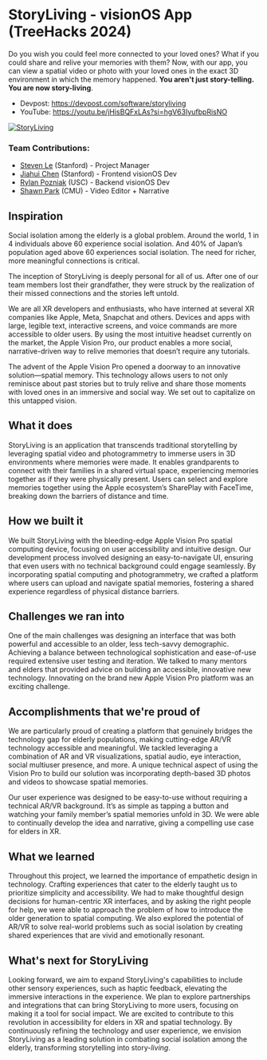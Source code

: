 # StoryLiving - visionOS App (TreeHacks 2024)

Do you wish you could feel more connected to your loved ones? What if you could share and relive your memories with them? Now, with our app, you can view a spatial video or photo with your loved ones in the exact 3D environment in which the memory happened. **You aren't just story-telling. You are now story-living**.

- Devpost: https://devpost.com/software/storyliving
- YouTube: https://youtu.be/jHisBQFxLAs?si=hgV63IyufbpRisNO

[![StoryLiving](https://i.imgur.com/QhR6yUi.png)](https://youtu.be/jHisBQFxLAs?si=hgV63IyufbpRisNO)

### Team Contributions:
- [Steven Le](https://www.linkedin.com/in/stevenle1337/) (Stanford) - Project Manager
- [Jiahui Chen](https://www.linkedin.com/in/jchenstf/) (Stanford) - Frontend visionOS Dev
- [Rylan Pozniak](https://www.linkedin.com/in/rylandaniels/) (USC) - Backend visionOS Dev
- [Shawn Park](https://www.linkedin.com/in/shawn-park-5a4644221/) (CMU) - Video Editor + Narrative

## Inspiration
Social isolation among the elderly is a global problem. Around the world, 1 in 4 individuals above 60 experience social isolation. And 40% of Japan’s population aged above 60 experiences social isolation. The need for richer, more meaningful connections is critical.

The inception of StoryLiving is deeply personal for all of us. After one of our team members lost their grandfather, they were struck by the realization of their missed connections and the stories left untold.

We are all XR developers and enthusiasts, who have interned at several XR companies like Apple, Meta, Snapchat and others. Devices and apps with large, legible text, interactive screens, and voice commands are more accessible to older users. By using the most intuitive headset currently on the market, the Apple Vision Pro, our product enables a more social, narrative-driven way to relive memories that doesn’t require any tutorials.

The advent of the Apple Vision Pro opened a doorway to an innovative solution—spatial memory. This technology allows users to not only reminisce about past stories but to truly relive and share those moments with loved ones in an immersive and social way. We set out to capitalize on this untapped vision.

## What it does
StoryLiving is an application that transcends traditional storytelling by leveraging spatial video and photogrammetry to immerse users in 3D environments where memories were made. It enables grandparents to connect with their families in a shared virtual space, experiencing memories together as if they were physically present. Users can select and explore memories together using the Apple ecosystem’s SharePlay with FaceTime, breaking down the barriers of distance and time.

## How we built it
We built StoryLiving with the bleeding-edge Apple Vision Pro spatial computing device, focusing on user accessibility and intuitive design. Our development process involved designing an easy-to-navigate UI, ensuring that even users with no technical background could engage seamlessly. By incorporating spatial computing and photogrammetry, we crafted a platform where users can upload and navigate spatial memories, fostering a shared experience regardless of physical distance barriers.

## Challenges we ran into
One of the main challenges was designing an interface that was both powerful and accessible to an older, less tech-savvy demographic. Achieving a balance between technological sophistication and ease-of-use required extensive user testing and iteration. We talked to many mentors and elders that provided advice on building an accessible, innovative new technology. Innovating on the brand new Apple Vision Pro platform was an exciting challenge.

## Accomplishments that we're proud of
We are particularly proud of creating a platform that genuinely bridges the technology gap for elderly populations, making cutting-edge AR/VR technology accessible and meaningful. We tackled leveraging a combination of AR and VR visualizations, spatial audio, eye interaction, social multiuser presence, and more. A unique technical aspect of using the Vision Pro to build our solution was incorporating depth-based 3D photos and videos to showcase spatial memories. 

Our user experience was designed to be easy-to-use without requiring a technical AR/VR background. It’s as simple as tapping a button and watching your family member’s spatial memories unfold in 3D. We were able to continually develop the idea and narrative, giving a compelling use case for elders in XR. 

## What we learned
Throughout this project, we learned the importance of empathetic design in technology. Crafting experiences that cater to the elderly taught us to prioritize simplicity and accessibility. We had to make thoughtful design decisions for human-centric XR interfaces, and by asking the right people for help, we were able to approach the problem of how to introduce the older generation to spatial computing. We also explored the potential of AR/VR to solve real-world problems such as social isolation by creating shared experiences that are vivid and emotionally resonant.

## What's next for StoryLiving
Looking forward, we aim to expand StoryLiving's capabilities to include other sensory experiences, such as haptic feedback, elevating the immersive interactions in the experience. We plan to explore partnerships and integrations that can bring StoryLiving to more users, focusing on making it a tool for social impact. We are excited to contribute to this revolution in accessibility for elders in XR and spatial technology. By continuously refining the technology and user experience, we envision StoryLiving as a leading solution in combating social isolation among the elderly, transforming storytelling into story-<em>living</em>.
